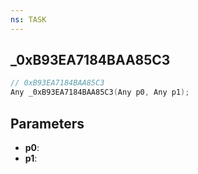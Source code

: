 ```yaml
---
ns: TASK
---
```

## _0xB93EA7184BAA85C3

```c
// 0xB93EA7184BAA85C3
Any _0xB93EA7184BAA85C3(Any p0, Any p1);
```

## Parameters
* **p0**:
* **p1**:
